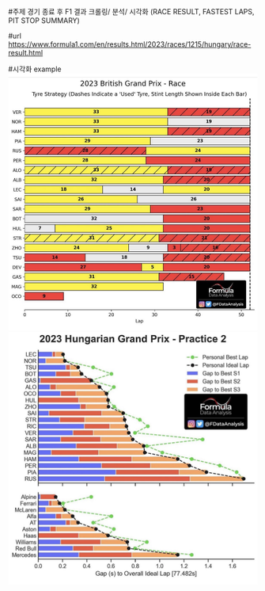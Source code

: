 #주제
경기 종료 후 F1 결과 크롤링/ 분석/ 시각화
(RACE RESULT, FASTEST LAPS, PIT STOP SUMMARY)

#url
https://www.formula1.com/en/results.html/2023/races/1215/hungary/race-result.html

#시각화 example
![Alt text](image.png)
![Alt text](image-1.png)
